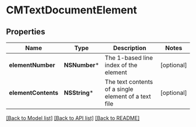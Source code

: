 # CMTextDocumentElement

## Properties
Name | Type | Description | Notes
------------ | ------------- | ------------- | -------------
**elementNumber** | **NSNumber*** | The 1-based line index of the element | [optional] 
**elementContents** | **NSString*** | The text contents of a single element of a text file | [optional] 

[[Back to Model list]](../README.md#documentation-for-models) [[Back to API list]](../README.md#documentation-for-api-endpoints) [[Back to README]](../README.md)


